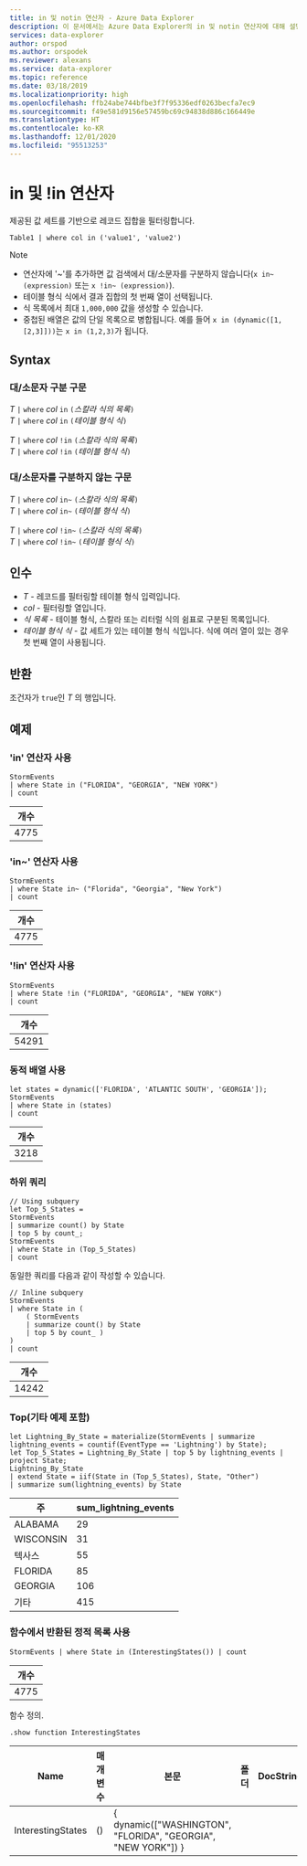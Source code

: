 ```yaml
---
title: in 및 notin 연산자 - Azure Data Explorer
description: 이 문서에서는 Azure Data Explorer의 in 및 notin 연산자에 대해 설명합니다.
services: data-explorer
author: orspod
ms.author: orspodek
ms.reviewer: alexans
ms.service: data-explorer
ms.topic: reference
ms.date: 03/18/2019
ms.localizationpriority: high
ms.openlocfilehash: ffb24abe744bfbe3f7f95336edf0263becfa7ec9
ms.sourcegitcommit: f49e581d9156e57459bc69c94838d886c166449e
ms.translationtype: HT
ms.contentlocale: ko-KR
ms.lasthandoff: 12/01/2020
ms.locfileid: "95513253"
---
```

# <a name="in-and-in-operators"></a>in 및 !in 연산자

제공된 값 세트를 기반으로 레코드 집합을 필터링합니다.

```kusto
Table1 | where col in ('value1', 'value2')
```

> [!NOTE]
> * 연산자에 '~'를 추가하면 값 검색에서 대/소문자를 구분하지 않습니다(`x in~ (expression)` 또는 `x !in~ (expression)`).
> * 테이블 형식 식에서 결과 집합의 첫 번째 열이 선택됩니다.
> * 식 목록에서 최대 `1,000,000` 값을 생성할 수 있습니다.
> * 중첩된 배열은 값의 단일 목록으로 병합됩니다. 예를 들어 `x in (dynamic([1,[2,3]]))`는 `x in (1,2,3)`가 됩니다.
 
## <a name="syntax"></a>Syntax

### <a name="case-sensitive-syntax"></a>대/소문자 구분 구문

*T* `|` `where` *col* `in` `(`*스칼라 식의 목록*`)`   
*T* `|` `where` *col* `in` `(`*테이블 형식 식*`)`   
 
*T* `|` `where` *col* `!in` `(`*스칼라 식의 목록*`)`  
*T* `|` `where` *col* `!in` `(`*테이블 형식 식*`)`   

### <a name="case-insensitive-syntax"></a>대/소문자를 구분하지 않는 구문

*T* `|` `where` *col* `in~` `(`*스칼라 식의 목록*`)`   
*T* `|` `where` *col* `in~` `(`*테이블 형식 식*`)`   
 
*T* `|` `where` *col* `!in~` `(`*스칼라 식의 목록*`)`  
*T* `|` `where` *col* `!in~` `(`*테이블 형식 식*`)`   

## <a name="arguments"></a>인수

* *T* - 레코드를 필터링할 테이블 형식 입력입니다.
* *col* - 필터링할 열입니다.
* *식 목록* - 테이블 형식, 스칼라 또는 리터럴 식의 쉼표로 구분된 목록입니다.
* *테이블 형식 식* - 값 세트가 있는 테이블 형식 식입니다. 식에 여러 열이 있는 경우 첫 번째 열이 사용됩니다.

## <a name="returns"></a>반환

조건자가 `true`인 *T* 의 행입니다.

## <a name="examples"></a>예제  

### <a name="use-in-operator"></a>'in' 연산자 사용

<!-- csl: https://help.kusto.windows.net:443/Samples -->
```kusto
StormEvents 
| where State in ("FLORIDA", "GEORGIA", "NEW YORK") 
| count
```

|개수|
|---|
|4775|  

### <a name="use-in-operator"></a>'in~' 연산자 사용  

<!-- csl: https://help.kusto.windows.net:443/Samples -->
```kusto
StormEvents 
| where State in~ ("Florida", "Georgia", "New York") 
| count
```

|개수|
|---|
|4775|  

### <a name="use-in-operator"></a>'!in' 연산자 사용

<!-- csl: https://help.kusto.windows.net:443/Samples -->
```kusto
StormEvents 
| where State !in ("FLORIDA", "GEORGIA", "NEW YORK") 
| count
```

|개수|
|---|
|54291|  


### <a name="use-dynamic-array"></a>동적 배열 사용

<!-- csl: https://help.kusto.windows.net:443/Samples -->
```kusto
let states = dynamic(['FLORIDA', 'ATLANTIC SOUTH', 'GEORGIA']);
StormEvents 
| where State in (states)
| count
```

|개수|
|---|
|3218|

### <a name="subquery"></a>하위 쿼리

<!-- csl: https://help.kusto.windows.net:443/Samples -->
```kusto
// Using subquery
let Top_5_States = 
StormEvents
| summarize count() by State
| top 5 by count_; 
StormEvents 
| where State in (Top_5_States) 
| count
```

동일한 쿼리를 다음과 같이 작성할 수 있습니다.

<!-- csl: https://help.kusto.windows.net:443/Samples -->
```kusto
// Inline subquery 
StormEvents 
| where State in (
    ( StormEvents
    | summarize count() by State
    | top 5 by count_ )
) 
| count
```

|개수|
|---|
|14242|  

### <a name="top-with-other-example"></a>Top(기타 예제 포함)

<!-- csl: https://help.kusto.windows.net:443/Samples -->
```kusto
let Lightning_By_State = materialize(StormEvents | summarize lightning_events = countif(EventType == 'Lightning') by State);
let Top_5_States = Lightning_By_State | top 5 by lightning_events | project State; 
Lightning_By_State
| extend State = iif(State in (Top_5_States), State, "Other")
| summarize sum(lightning_events) by State 
```

| 주     | sum_lightning_events |
|-----------|----------------------|
| ALABAMA   | 29                   |
| WISCONSIN | 31                   |
| 텍사스     | 55                   |
| FLORIDA   | 85                   |
| GEORGIA   | 106                  |
| 기타     | 415                  |

### <a name="use-a-static-list-returned-by-a-function"></a>함수에서 반환된 정적 목록 사용

<!-- csl: https://help.kusto.windows.net:443/Samples -->
```kusto
StormEvents | where State in (InterestingStates()) | count

```

|개수|
|---|
|4775|  

함수 정의.

<!-- csl: https://help.kusto.windows.net:443/Samples -->
```kusto
.show function InterestingStates
```

|Name|매개 변수|본문|폴더|DocString|
|---|---|---|---|---|
|InterestingStates|()|{ dynamic(["WASHINGTON", "FLORIDA", "GEORGIA", "NEW YORK"]) }
